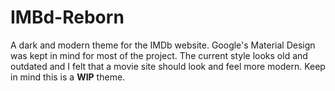 # IMBd-Reborn

A dark and modern theme for the IMDb website. Google's Material Design was kept in mind for most of the project. The current style looks old and outdated and I felt that a movie site should look and feel more modern. Keep in mind this is a <b>WIP</b> theme.
